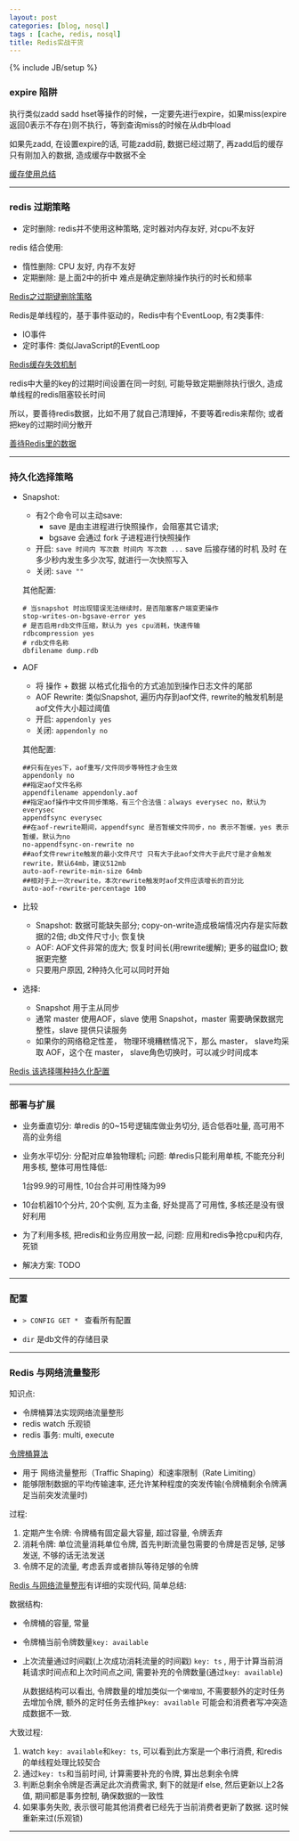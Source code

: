 ```yaml
---
layout: post
categories: [blog, nosql]
tags : [cache, redis, nosql]
title: Redis实战干货
---
```

{% include JB/setup %}


### expire 陷阱

执行类似zadd sadd hset等操作的时候，一定要先进行expire，如果miss(expire返回0表示不存在)则不执行，等到查询miss的时候在从db中load

如果先zadd, 在设置expire的话, 可能zadd前, 数据已经过期了, 再zadd后的缓存只有刚加入的数据, 造成缓存中数据不全

[缓存使用总结](http://lintanghui.com/2016/09/10/cache.html)

---

### redis 过期策略

* 定时删除: redis并不使用这种策略, 定时器对内存友好, 对cpu不友好

redis 结合使用:

* 惰性删除: CPU 友好, 内存不友好
* 定期删除: 是上面2中的折中 难点是确定删除操作执行的时长和频率

[Redis之过期键删除策略](http://blog.edagarli.com/2016/06/08/Redis%E4%B9%8B%E8%BF%87%E6%9C%9F%E9%94%AE%E5%88%A0%E9%99%A4%E7%AD%96%E7%95%A5/)

Redis是单线程的，基于事件驱动的，Redis中有个EventLoop, 有2类事件:

* IO事件
* 定时事件: 类似JavaScript的EventLoop

[Redis缓存失效机制](https://my.oschina.net/andylucc/blog/679222)

redis中大量的key的过期时间设置在同一时刻, 可能导致定期删除执行很久, 造成单线程的redis阻塞较长时间

所以，要善待redis数据，比如不用了就自己清理掉，不要等着redis来帮你; 或者把key的过期时间分散开

[善待Redis里的数据](http://neway6655.github.io/redis/2015/12/19/%E5%96%84%E5%BE%85Redis%E9%87%8C%E7%9A%84%E6%95%B0%E6%8D%AE.html)

---

### 持久化选择策略

* Snapshot:

  * 有2个命令可以主动save:
    * save 是由主进程进行快照操作，会阻塞其它请求;
    * bgsave 会通过 fork 子进程进行快照操作
  * 开启: `save 时间内 写次数 时间内 写次数 ...` save  后接存储的时机 及时 在多少秒内发生多少次写, 就进行一次快照写入
  * 关闭: `save ""`

  其他配置:

      # 当snapshot 时出现错误无法继续时，是否阻塞客户端变更操作
      stop-writes-on-bgsave-error yes
      # 是否启用rdb文件压缩，默认为 yes cpu消耗，快速传输
      rdbcompression yes
      # rdb文件名称
      dbfilename dump.rdb

* AOF

  * 将 操作 + 数据 以格式化指令的方式追加到操作日志文件的尾部
  * AOF Rewrite: 类似Snapshot, 遍历内存到aof文件, rewrite的触发机制是aof文件大小超过阈值
  * 开启: `appendonly yes`
  * 关闭: `appendonly no`

  其他配置:

      ##只有在yes下，aof重写/文件同步等特性才会生效
      appendonly no
      ##指定aof文件名称
      appendfilename appendonly.aof
      ##指定aof操作中文件同步策略，有三个合法值：always everysec no，默认为everysec
      appendfsync everysec
      ##在aof-rewrite期间，appendfsync 是否暂缓文件同步，no 表示不暂缓，yes 表示暂缓，默认为no
      no-appendfsync-on-rewrite no
      ##aof文件rewrite触发的最小文件尺寸 只有大于此aof文件大于此尺寸是才会触发rewrite，默认64mb，建议512mb
      auto-aof-rewrite-min-size 64mb
      ##相对于上一次rewrite，本次rewrite触发时aof文件应该增长的百分比
      auto-aof-rewrite-percentage 100

* 比较

  * Snapshot: 数据可能缺失部分; copy-on-write造成极端情况内存是实际数据的2倍; db文件尺寸小; 恢复快
  * AOF: AOF文件非常的庞大; 恢复时间长(用rewrite缓解); 更多的磁盘IO; 数据更完整
  * 只要用户原因, 2种持久化可以同时开始

* 选择: 

  * Snapshot 用于主从同步
  * 通常 master 使用AOF，slave 使用 Snapshot，master 需要确保数据完整性，slave 提供只读服务
  * 如果你的网络稳定性差， 物理环境糟糕情况下，那么 master， slave均采取 AOF，这个在 master， slave角色切换时，可以减少时间成本

[Redis 该选择哪种持久化配置](http://zheng-ji.info/blog/2016/03/10/gai-xuan-ze-na-chong-redischi-jiu-hua-pei-zhi/)

---

### 部署与扩展

* 业务垂直切分: 单redis 的0~15号逻辑库做业务切分, 适合低吞吐量, 高可用不高的业务组

* 业务水平切分: 分配对应单独物理机; 问题: 单redis只能利用单核, 不能充分利用多核, 整体可用性降低:

  1台99.9的可用性, 10台合并可用性降为99

* 10台机器10个分片, 20个实例, 互为主备, 好处提高了可用性, 多核还是没有很好利用

* 为了利用多核, 把redis和业务应用放一起, 问题: 应用和redis争抢cpu和内存, 死锁

* 解决方案: TODO

---

### 配置

* `> CONFIG GET * `  查看所有配置

* `dir` 是db文件的存储目录

---

### Redis 与网络流量整形

知识点:

* 令牌桶算法实现网络流量整形
* redis watch 乐观锁
* redis 事务: multi, execute

[令牌桶算法](http://baike.baidu.com/link?url=NP_yYC5SnzB2Z9vkfdx-8WRLlAR5I3YO47qzWOpVbamsQdmwd3vwacofBGxK3lpcUvmaV9AMufBS7rBrcHt77a)

* 用于 网络流量整形（Traffic Shaping）和速率限制（Rate Limiting）
* 能够限制数据的平均传输速率, 还允许某种程度的突发传输(令牌桶剩余令牌满足当前突发流量时)

过程:

1. 定期产生令牌: 令牌桶有固定最大容量, 超过容量, 令牌丢弃
2. 消耗令牌: 单位流量消耗单位令牌, 首先判断流量包需要的令牌是否足够, 足够发送, 不够的话无法发送
3. 令牌不足的流量, 考虑丢弃或者排队等待足够的令牌

[Redis 与网络流量整形](https://zhuanlan.zhihu.com/p/23624453)有详细的实现代码, 简单总结:

数据结构:

* 令牌桶的容量, 常量
* 令牌桶当前令牌数量`key: available`
* 上次流量通过时间戳(上次成功消耗流量的时间戳) `key: ts` , 用于计算当前消耗请求时间点和上次时间点之间, 需要补充的令牌数量(通过`key: available`)

  从数据结构可以看出, 令牌数量的增加类似一个`懒增加`, 不需要额外的定时任务去增加令牌, 额外的定时任务去维护`key: available` 可能会和消费者写冲突造成数据不一致.

大致过程:

1. watch `key: available`和`key: ts`, 可以看到此方案是一个串行消费, 和redis的单线程处理比较契合
2. 通过`key: ts`和当前时间, 计算需要补充的令牌, 算出总剩余令牌
3. 判断总剩余令牌是否满足此次消费需求, 剩下的就是if else, 然后更新以上2各值, 期间都是事务控制, 确保数据的一致性
4. 如果事务失败, 表示很可能其他消费者已经先于当前消费者更新了数据. 这时候重新来过(乐观锁)

---
